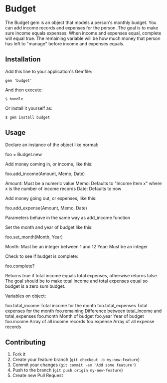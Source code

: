 # Budget

The Budget gem is an object that models a person's monthly budget.  You can add income records and expenses for the person.  The goal is to make sure income equals expenses.  When income and expenses equal, complete will equal true.  The remaining variable will be how much money that person has left to "manage" before income and expenses equals.

## Installation

Add this line to your application's Gemfile:

    gem 'budget'

And then execute:

    $ bundle

Or install it yourself as:

    $ gem install budget

## Usage

Declare an instance of the object like normal:

   foo = Budget.new

Add money coming in, or income, like this:

   foo.add_income(Amount, Memo, Date)

Amount: Must be a numeric value
Memo: Defaults to "Income Item x" where x is the number of income records
Date: Defaults to now

Add money going out, or expenses, like this:

   foo.add_expense(Amount, Memo, Date)

Parameters behave in the same way as add_income function

Set the month and year of budget like this:

   foo.set_month(Month, Year)

Month: Must be an integer between 1 and 12
Year: Must be an integer

Check to see if budget is complete:

   foo.complete?

Returns true if total income equals total expenses, otherwise returns false.  The goal should be to make total income and total expenses equal so budget is a zero sum budget.

Variables on object:

foo.total_income	Total income for the month
foo.total_expenses	Total expenses for the month
foo.remaining		Difference between total_income and total_expenses
foo.month		Month of budget
foo.year		Year of budget
foo.income		Array of all income records
foo.expense		Array of all expense records 

## Contributing

1. Fork it
2. Create your feature branch (`git checkout -b my-new-feature`)
3. Commit your changes (`git commit -am 'Add some feature'`)
4. Push to the branch (`git push origin my-new-feature`)
5. Create new Pull Request

